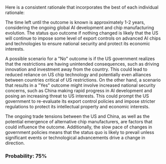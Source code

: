 Here is a consistent rationale that incorporates the best of each individual rationale:

The time left until the outcome is known is approximately 1-2 years, considering the ongoing global AI development and chip manufacturing evolution. The status quo outcome if nothing changed is likely that the US will continue to impose some level of export controls on advanced AI chips and technologies to ensure national security and protect its economic interests.

A possible scenario for a "No" outcome is if the US government realizes that the restrictions are having unintended consequences, such as driving innovation and investment away from the country. This could lead to reduced reliance on US chip technology and potentially even alliances between countries critical of US restrictions. On the other hand, a scenario that results in a "Yes" outcome might involve increased national security concerns, such as China making rapid progress in AI development and posing an increasing threat to US interests. This could prompt the US government to re-evaluate its export control policies and impose stricter regulations to protect its intellectual property and economic interests.

The ongoing trade tensions between the US and China, as well as the potential emergence of alternative chip manufacturers, are factors that could influence the outcome. Additionally, the slow pace of changes in government policies means that the status quo is likely to prevail unless significant events or technological advancements drive a change in direction.

### Probability: 75%